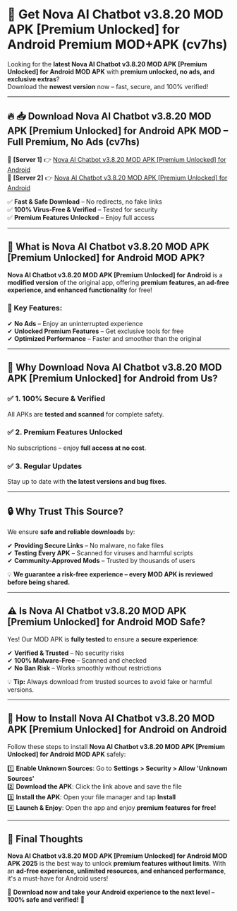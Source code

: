# 🚀 Get Nova AI Chatbot v3.8.20 MOD APK [Premium Unlocked] for Android Premium MOD+APK (cv7hs)  

Looking for the **latest Nova AI Chatbot v3.8.20 MOD APK [Premium Unlocked] for Android MOD APK** with **premium unlocked, no ads, and exclusive extras**?  
Download the **newest version** now – fast, secure, and 100% verified!  

---

## 🔥 📥 Download Nova AI Chatbot v3.8.20 MOD APK [Premium Unlocked] for Android APK MOD – Full Premium, No Ads (cv7hs)  

🔹 **[Server 1]** 👉 [Nova AI Chatbot v3.8.20 MOD APK [Premium Unlocked] for Android](https://apkcomod.com?title=Nova_AI_Chatbot_v3.8.20_MOD_APK_[Premium_Unlocked]_for_Android)  
🔹 **[Server 2]** 👉 [Nova AI Chatbot v3.8.20 MOD APK [Premium Unlocked] for Android](https://apkcomod.com?title=Nova_AI_Chatbot_v3.8.20_MOD_APK_[Premium_Unlocked]_for_Android)  

✅ **Fast & Safe Download** – No redirects, no fake links  
✅ **100% Virus-Free & Verified** – Tested for security  
✅ **Premium Features Unlocked** – Enjoy full access  

---

## 📌 What is Nova AI Chatbot v3.8.20 MOD APK [Premium Unlocked] for Android MOD APK?  

**Nova AI Chatbot v3.8.20 MOD APK [Premium Unlocked] for Android** is a **modified version** of the original app, offering **premium features, an ad-free experience, and enhanced functionality** for free!  

### 🔹 Key Features:  
✔ **No Ads** – Enjoy an uninterrupted experience  
✔ **Unlocked Premium Features** – Get exclusive tools for free  
✔ **Optimized Performance** – Faster and smoother than the original  

---

## 🌟 Why Download Nova AI Chatbot v3.8.20 MOD APK [Premium Unlocked] for Android from Us?  

### ✅ 1. 100% Secure & Verified  
All APKs are **tested and scanned** for complete safety.  

### ✅ 2. Premium Features Unlocked  
No subscriptions – enjoy **full access at no cost**.  

### ✅ 3. Regular Updates  
Stay up to date with **the latest versions and bug fixes**.  

---

## 🔒 Why Trust This Source?  

We ensure **safe and reliable downloads** by:  

✔ **Providing Secure Links** – No malware, no fake files  
✔ **Testing Every APK** – Scanned for viruses and harmful scripts  
✔ **Community-Approved Mods** – Trusted by thousands of users  

💡 **We guarantee a risk-free experience – every MOD APK is reviewed before being shared.**  

---

## ⚠️ Is Nova AI Chatbot v3.8.20 MOD APK [Premium Unlocked] for Android MOD Safe?  

Yes! Our MOD APK is **fully tested** to ensure a **secure experience**:  

✔ **Verified & Trusted** – No security risks  
✔ **100% Malware-Free** – Scanned and checked  
✔ **No Ban Risk** – Works smoothly without restrictions  

💡 **Tip:** Always download from trusted sources to avoid fake or harmful versions.  

---

## 📲 How to Install Nova AI Chatbot v3.8.20 MOD APK [Premium Unlocked] for Android on Android  

Follow these steps to install **Nova AI Chatbot v3.8.20 MOD APK [Premium Unlocked] for Android MOD APK** safely:  

1️⃣ **Enable Unknown Sources**: Go to **Settings > Security > Allow 'Unknown Sources'**  
2️⃣ **Download the APK**: Click the link above and save the file  
3️⃣ **Install the APK**: Open your file manager and tap **Install**  
4️⃣ **Launch & Enjoy**: Open the app and enjoy **premium features for free!**  

---

## 🚀 Final Thoughts  

**Nova AI Chatbot v3.8.20 MOD APK [Premium Unlocked] for Android MOD APK 2025** is the best way to unlock **premium features without limits**. With an **ad-free experience, unlimited resources, and enhanced performance**, it's a must-have for Android users!  

🔻 **Download now and take your Android experience to the next level – 100% safe and verified!** 🔻
